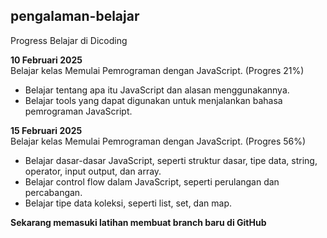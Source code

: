 ## pengalaman-belajar

Progress Belajar di Dicoding

**10 Februari 2025**<br>
Belajar kelas Memulai Pemrograman dengan JavaScript. (Progres 21%)  
* Belajar tentang apa itu JavaScript dan alasan menggunakannya.
* Belajar tools yang dapat digunakan untuk menjalankan bahasa pemrograman JavaScript.

**15 Februari 2025**<br>
Belajar kelas Memulai Pemrograman dengan JavaScript. (Progres 56%)  
* Belajar dasar-dasar JavaScript, seperti struktur dasar, tipe data, string, operator, input output, dan array.
* Belajar control flow dalam JavaScript, seperti perulangan dan percabangan.
* Belajar tipe data koleksi, seperti list, set, dan map.

**Sekarang memasuki latihan membuat branch baru di GitHub**
